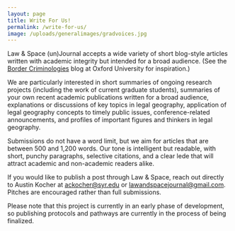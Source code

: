 ```yaml
---
layout: page
title: Write For Us!
permalink: /write-for-us/
image: /uploads/generalimages/gradvoices.jpg
---
```


Law & Space (un)Journal accepts a wide variety of short blog-style articles written with academic integrity but intended for a broad audience. (See the [Border Criminologies](https://www.law.ox.ac.uk/research-subject-groups/centre-criminology/centreborder-criminologies) blog at Oxford University for inspiration.)

We are particularly interested in short summaries of ongoing research projects (including the work of current graduate students), summaries of your own recent academic publications written for a broad audience, explanations or discussions of key topics in legal geography, application of legal geography concepts to timely public issues, conference-related announcements, and profiles of important figures and thinkers in legal geography.

Submissions do not have a word limit, but we aim for articles that are between 500 and 1,200 words. Our tone is intelligent but readable, with short, punchy paragraphs, selective citations, and a clear lede that will attract academic and non-academic readers alike.

If you would like to publish a post through Law & Space, reach out directly to Austin Kocher at ackocher@syr.edu or lawandspacejournal@gmail.com. Pitches are encouraged rather than full submissions.

Please note that this project is currently in an early phase of development, so publishing protocols and pathways are currently in the process of being finalized.
